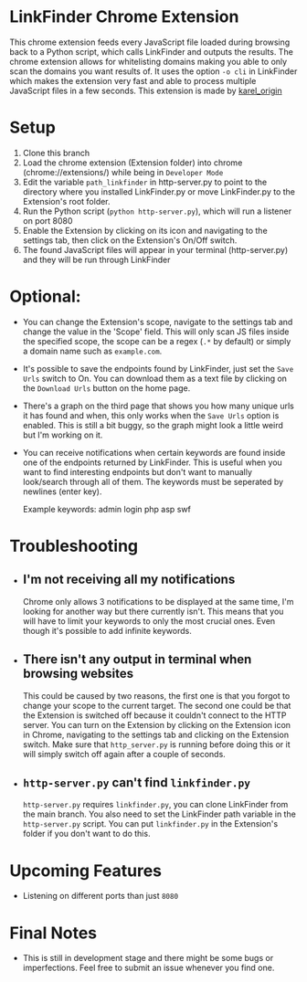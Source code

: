 # LinkFinder Chrome Extension
This chrome extension feeds every JavaScript file loaded during browsing back to a Python script, which calls LinkFinder and outputs the results. The chrome extension allows for whitelisting domains making you able to only scan the domains you want results of. It uses the option `-o cli` in LinkFinder which makes the extension very fast and able to process multiple JavaScript files in a few seconds. This extension is made by [karel_origin](https://twitter.com/karel_origin)

# Setup
1. Clone this branch
2. Load the chrome extension (Extension folder) into chrome (chrome://extensions/) while being in `Developer Mode`
3. Edit the variable `path_linkfinder` in http-server.py to point to the directory where you installed LinkFinder.py or move LinkFinder.py to the Extension's root folder.
3. Run the Python script (`python http-server.py`), which will run a listener on port 8080
4. Enable the Extension by clicking on its icon and navigating to the settings tab, then click on the Extension's On/Off switch.
5. The found JavaScript files will appear in your terminal (http-server.py) and they will be run through LinkFinder

# Optional:
- You can change the Extension's scope, navigate to the settings tab and change the value in the 'Scope' field. This will only scan JS files inside the specified scope, the scope can be a regex (`.*` by default) or simply a domain name such as `example.com`.

- It's possible to save the endpoints found by LinkFinder, just set the `Save Urls` switch to On. You can download them as a text file by clicking on the `Download Urls` button on the home page.

- There's a graph on the third page that shows you how many unique urls it has found and when, this only works when the `Save Urls` option is enabled. This is still a bit buggy, so the graph might look a little weird but I'm working on it.

- You can receive notifications when certain keywords are found inside one of the endpoints returned by LinkFinder. This is useful when you want to find interesting endpoints but don't want to manually look/search through all of them. The keywords must be seperated by newlines (enter key).
  
  Example keywords:
  admin
  login
  php
  asp
  swf

# Troubleshooting
- ## I'm not receiving all my notifications
  Chrome only allows 3 notifications to be displayed at the same time, I'm looking for another way but there currently isn't. This means that you will have to limit your keywords to only the most crucial ones. Even though it's possible to add infinite keywords.
  
- ## There isn't any output in terminal when browsing websites
  This could be caused by two reasons, the first one is that you forgot to change your scope to the current target. The second one could be that the Extension is switched off because it couldn't connect to the HTTP server. You can turn on the Extension by clicking on the Extension icon in Chrome, navigating to the settings tab and clicking on the Extension switch. Make sure that `http_server.py` is running before doing this or it will simply switch off again after a couple of seconds.
  
- ## `http-server.py` can't find `linkfinder.py`
  `http-server.py` requires `linkfinder.py`, you can clone LinkFinder from the main branch. You also need to set the LinkFinder path variable in the `http-server.py` script. You can put `linkfinder.py` in the Extension's folder if you don't want to do this.

# Upcoming Features
- Listening on different ports than just `8080`

# Final Notes
- This is still in development stage and there might be some bugs or imperfections. Feel free to submit an issue whenever you find one.
